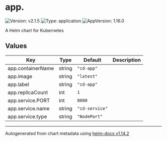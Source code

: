 # app.

![Version: v2.1.5](https://img.shields.io/badge/Version-v2.1.5-informational?style=flat-square) ![Type: application](https://img.shields.io/badge/Type-application-informational?style=flat-square) ![AppVersion: 1.16.0](https://img.shields.io/badge/AppVersion-1.16.0-informational?style=flat-square)

A Helm chart for Kubernetes

## Values

| Key | Type | Default | Description |
|-----|------|---------|-------------|
| app.containerName | string | `"cd-app"` |  |
| app.image | string | `"latest"` |  |
| app.label | string | `"cd-app"` |  |
| app.replicaCount | int | `1` |  |
| app.service.PORT | int | `8000` |  |
| app.service.name | string | `"cd-service"` |  |
| app.service.type | string | `"NodePort"` |  |

----------------------------------------------
Autogenerated from chart metadata using [helm-docs v1.14.2](https://github.com/norwoodj/helm-docs/releases/v1.14.2)
